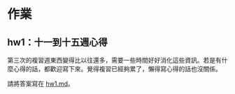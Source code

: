 # 作業

## hw1：十一到十五週心得

第三次的複習週東西變得比以往還多，需要一些時間好好消化這些資訊。若是有什麼心得的話，都歡迎寫下來。覺得複習已經夠累了，懶得寫心得的話也沒關係。

請將答案寫在 [hw1.md](hw1.md)。
